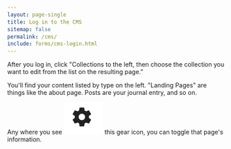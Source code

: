```yaml
---
layout: page-single
title: Log in to the CMS
sitemap: false
permalink: /cms/
include: forms/cms-login.html
---
```


After you log in, click "Collections to the left, then choose the collection you want to edit from the list on the resulting page."

You'll find your content listed by type on the left. "Landing Pages" are things like the about page. Posts are your journal entry, and so on.

Any where you see&nbsp;![](/uploads/versions/screen-shot-2016-09-22-at-11-13-12-am---x----90-74x---.png) this gear icon, you can toggle that page's information.
